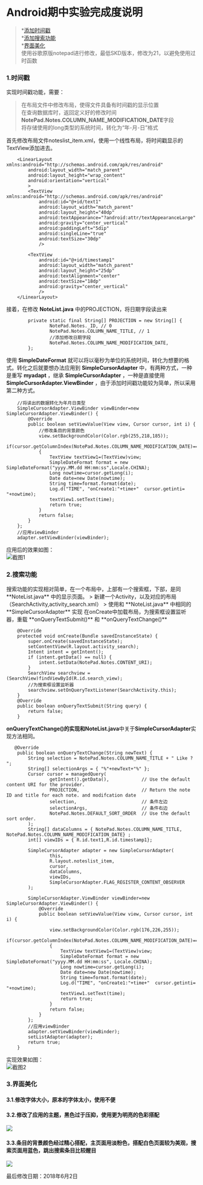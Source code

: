 Android期中实验完成度说明
====
> *[添加时间戳](#1)  
> *[添加搜索功能](#2)   
> *[界面美化](#3)    
使用谷歌原版notepad进行修改，最低SKD版本，修改为21，以避免使用过时函数   

<h3 id='1'> 1.时间戳</h3>
实现时间戳功能，需要：  

> 在布局文件中修改布局，使得文件具备有时间戳的显示位置   
> 在查询数据库时，返回定义好的修改时间**NotePad.Notes.COLUMN_NAME_MODIFICATION_DATE**字段   
> 将存储使用的long类型的系统时间，转化为“年-月-日”格式  
  
首先修改布局文件noteslist_item.xml，使用一个线性布局，将时间戳显示的TextView添加进去。  

```
	<LinearLayout  xmlns:android="http://schemas.android.com/apk/res/android"
		android:layout_width="match_parent"
		android:layout_height="wrap_content"
		android:orientation="vertical"
		>
		<TextView xmlns:android="http://schemas.android.com/apk/res/android"
			android:id="@+id/text1"
			android:layout_width="match_parent"
			android:layout_height="40dp"
			android:textAppearance="?android:attr/textAppearanceLarge"
			android:gravity="center_vertical"
			android:paddingLeft="5dip"
			android:singleLine="true"
			android:textSize="30dp"
			/>

		<TextView
			android:id="@+id/timestamp1"
			android:layout_width="match_parent"
			android:layout_height="25dp"
			android:textAlignment="center"
			android:textSize="18dp"
			android:gravity="center_vertical"
			/>
	</LinearLayout>  
```	

接着，在修改 **NoteList.java** 中的PROJECTION，将日期字段读出来   

```
		private static final String[] PROJECTION = new String[] {
				NotePad.Notes._ID, // 0
				NotePad.Notes.COLUMN_NAME_TITLE, // 1
				//添加修改日期字段
				NotePad.Notes.COLUMN_NAME_MODIFICATION_DATE,
		};   
```

使用 **SimpleDateFormat** 就可以将以毫秒为单位的系统时间，转化为想要的格式。转化之后就要想办法应用到 **SimpleCursorAdapter** 中，有两种方式，一种是重写 **myadapt** ，继承 **SimpleCursorAdapter**  ，一种是直接使用 **SimpleCursorAdapter.ViewBinder** ，由于添加时间戳功能较为简单，所以采用第二种方式。   
 
```
	//将读出的数据转化为年月日类型
    SimpleCursorAdapter.ViewBinder viewBinder=new SimpleCursorAdapter.ViewBinder() {
        @Override
        public boolean setViewValue(View view, Cursor cursor, int i) {
			//修改条目的背景颜色
            view.setBackgroundColor(Color.rgb(255,218,185));
            if(cursor.getColumnIndex(NotePad.Notes.COLUMN_NAME_MODIFICATION_DATE)==i)
            {
                TextView textView1=(TextView)view;
                SimpleDateFormat format = new SimpleDateFormat("yyyy.MM.dd HH:mm:ss",Locale.CHINA);
                Long nowtime=cursor.getLong(i);
                Date date=new Date(nowtime);
                String time=format.format(date);
                Log.d("TIME", "onCreate1:"+time+"  cursor.getinti= "+nowtime);
                textView1.setText(time);
                return true;
            }
            return false;
        }
    };
    //应用viewBinder
    adapter.setViewBinder(viewBinder);
```

应用后的效果如图：   
![截图1](https://github.com/mozhilei/android/blob/master/NotePad-master/screenshot/1.gif)

<h3 id='2'>2.搜索功能 </h3>
搜索功能的实现相对简单，在一个布局中，上部有一个搜索框，下部，是同 **NoteList.java** 中的显示页面。  
> 新建一个Activity，以及对应的布局（SearchActivity,activity_search.xml）
> 使用和 **NoteList.java** 中相同的 **SimpleCursorAdapter** 实现  
在onCreate中加载布局，为搜索框设置监听器，重载 **onQueryTextSubmit()** 和 **onQueryTextChange()** 

```
	@Override
    protected void onCreate(Bundle savedInstanceState) {
        super.onCreate(savedInstanceState);
        setContentView(R.layout.activity_search);
        Intent intent = getIntent();
        if (intent.getData() == null) {
            intent.setData(NotePad.Notes.CONTENT_URI);
        }
        SearchView searchview = (SearchView)findViewById(R.id.search_view);
        //为搜索框设置监听器
        searchview.setOnQueryTextListener(SearchActivity.this);
    }
    @Override
    public boolean onQueryTextSubmit(String query) {
        return false;
    }
```

**onQueryTextChange()**的实现和**NoteList.java**中关于**SimpleCursorAdapter**实现方法相同。

```   
   @Override
    public boolean onQueryTextChange(String newText) {
        String selection = NotePad.Notes.COLUMN_NAME_TITLE + " Like ? ";
        String[] selectionArgs = { "%"+newText+"%" };
        Cursor cursor = managedQuery(
                getIntent().getData(),            // Use the default content URI for the provider.
                PROJECTION,                       // Return the note ID and title for each note. and modifcation date
                selection,                        // 条件左边
                selectionArgs,                    // 条件右边
                NotePad.Notes.DEFAULT_SORT_ORDER  // Use the default sort order.
        );
        String[] dataColumns = { NotePad.Notes.COLUMN_NAME_TITLE, NotePad.Notes.COLUMN_NAME_MODIFICATION_DATE} ;
        int[] viewIDs = { R.id.text1,R.id.timestamp1};

        SimpleCursorAdapter adapter = new SimpleCursorAdapter(
                this,
                R.layout.noteslist_item,
                cursor,
                dataColumns,
                viewIDs,
                SimpleCursorAdapter.FLAG_REGISTER_CONTENT_OBSERVER
        );

        SimpleCursorAdapter.ViewBinder viewBinder=new SimpleCursorAdapter.ViewBinder() {
            @Override
            public boolean setViewValue(View view, Cursor cursor, int i) {

                view.setBackgroundColor(Color.rgb(176,226,255));
                if(cursor.getColumnIndex(NotePad.Notes.COLUMN_NAME_MODIFICATION_DATE)==i)
                {
                    TextView textView1=(TextView)view;
                    SimpleDateFormat format = new SimpleDateFormat("yyyy.MM.dd HH:mm:ss", Locale.CHINA);
                    Long nowtime=cursor.getLong(i);
                    Date date=new Date(nowtime);
                    String time=format.format(date);
                    Log.d("TIME", "onCreate1:"+time+"  cursor.getinti= "+nowtime);
                    textView1.setText(time);
                    return true;
                }
                return false;
            }
        };
        //应用viewBinder
        adapter.setViewBinder(viewBinder);
        setListAdapter(adapter);
        return true;
    }
```	

实现效果如图：  
![截图2](https://github.com/mozhilei/android/blob/master/NotePad-master/screenshot/2.gif)  

<h3 id='3'>3.界面美化 </h3>

#### 3.1.修改字体大小，原本的字体太小，使用不便    
#### 3.2.修改了应用的主题，黑色过于压抑，使用更为明亮的色彩搭配    
![](https://github.com/mozhilei/android/blob/master/NotePad-master/screenshot/31.gif)  

#### 3.3.条目的背景颜色经过精心搭配，主页面用淡粉色，搭配白色页面较为美观，搜索页面用蓝色，跳出搜索条目比较醒目  
![](https://github.com/mozhilei/android/blob/master/NotePad-master/screenshot/32.gif)    

最后修改日期：2018年6月2日




